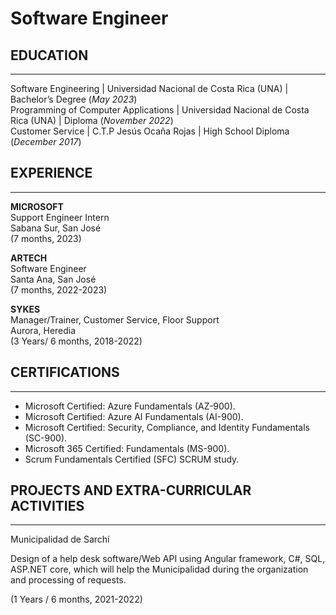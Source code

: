 # Software Engineer

## EDUCATION
_________________________________________________________________

Software Engineering | Universidad Nacional de Costa Rica (UNA) | Bachelor’s Degree (_May 2023_)								       		
Programming of Computer Applications | Universidad Nacional de Costa Rica (UNA) | Diploma (_November 2022_)	 			        		
Customer Service | C.T.P Jesús Ocaña Rojas | High School Diploma<br /> (_December 2017_)

## EXPERIENCE
_____________________________________________________________________

**MICROSOFT**<br />
Support Engineer Intern<br />
Sabana Sur, San José<br />
(7 months, 2023)

**ARTECH**<br />
Software Engineer<br />
Santa Ana, San José<br />
(7 months, 2022-2023)

**SYKES**<br />
Manager/Trainer, Customer Service, Floor Support<br />
Aurora, Heredia<br />
(3 Years/ 6 months, 2018-2022)


## CERTIFICATIONS
_____________________________________________________________________

* Microsoft Certified: Azure Fundamentals (AZ-900).
* Microsoft Certified: Azure AI Fundamentals (AI-900).
* Microsoft Certified: Security, Compliance, and Identity Fundamentals (SC-900).
* Microsoft 365 Certified: Fundamentals (MS-900).
* Scrum Fundamentals Certified (SFC) SCRUM study.

## PROJECTS AND EXTRA-CURRICULAR ACTIVITIES
_____________________________________________________________________

Municipalidad de Sarchí 

Design of a help desk software/Web API using Angular framework, C#, SQL, ASP.NET core, which will help the Municipalidad during the 
organization and processing of requests.

(1 Years / 6 months, 2021-2022)



